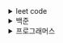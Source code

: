 
<details>
<summary>leet code</summary>
<div markdown="1">
 
 * Happy Number https://leetcode.com/problems/happy-number/
 * Remove Duplicates from Sorted Array https://leetcode.com/problems/remove-duplicates-from-sorted-array/
 * Reverse Integer https://leetcode.com/problems/reverse-integer/
 * Single Number https://leetcode.com/problems/single-number/
 * Two Sum https://leetcode.com/problems/two-sum/

</div>
</details>
<details>
<summary>백준</summary>
<div markdown="1">
 
  * 수 정렬하기 3 https://www.acmicpc.net/problem/10989
  * 트리 순회 https://www.acmicpc.net/problem/1991

</div>
</details>
<details>
<summary>프로그래머스</summary>
<div markdown="1">
 
 * Level 1
   * 2016년 https://programmers.co.kr/learn/courses/30/lessons/12901
   * K번째 수 https://programmers.co.kr/learn/courses/30/lessons/42748
   * 가운데 글자 가져오기 https://programmers.co.kr/learn/courses/30/lessons/12903
   * 나누어 떨어지는 배열 https://programmers.co.kr/learn/courses/30/lessons/12910
   * 두 정수 사이의 합 https://programmers.co.kr/learn/courses/30/lessons/12912
   * 모의고사 https://programmers.co.kr/learn/courses/30/lessons/42840
   * 문자열 내 마음대로 정렬하기 https://programmers.co.kr/learn/courses/30/lessons/12915
   * 완주하지 못한 선수 https://programmers.co.kr/learn/courses/30/lessons/42576?language=java
   * 체육복 https://programmers.co.kr/learn/courses/30/lessons/42862#
 * Level 2
   * 기능개발 https://programmers.co.kr/learn/courses/30/lessons/42586
   * 가장 큰 수 https://programmers.co.kr/learn/courses/30/lessons/42746
   * 다리를 지나는 트럭 https://programmers.co.kr/learn/courses/30/lessons/42583
   * 문자열 압축 https://programmers.co.kr/learn/courses/30/lessons/60057?language=swift
   * 스킬트리 https://programmers.co.kr/learn/courses/30/lessons/49993#fnref1
   * 위장 https://programmers.co.kr/learn/courses/30/lessons/42578?language=swift
   * 프린터 https://programmers.co.kr/learn/courses/30/lessons/42587
  
</div>
</details>





